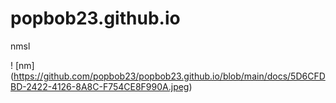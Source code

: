 # popbob23.github.io
nmsl

! [nm] (https://github.com/popbob23/popbob23.github.io/blob/main/docs/5D6CFDBD-2422-4126-8A8C-F754CE8F990A.jpeg)
